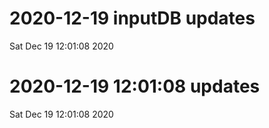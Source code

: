 
# 2020-12-19 inputDB updates 
 Sat Dec 19 12:01:08 2020 


# 2020-12-19 12:01:08 updates 
 Sat Dec 19 12:01:08 2020 

